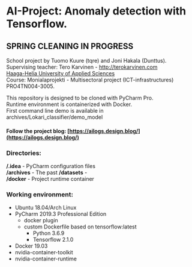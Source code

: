 # AI-Project: Anomaly detection with Tensorflow.

## SPRING CLEANING IN PROGRESS

School project by Tuomo Kuure (tqre) and Joni Hakala (Dunttus).  
Supervising teacher: Tero Karvinen - http://terokarvinen.com  
[Haaga-Helia University of Applied Sciences](http://www.haaga-helia.fi/en/frontpage)  
Course: Monialaprojekti - Multisectoral project (ICT-infrastructures) PRO4TN004-3005.

This repository is designed to be cloned with PyCharm Pro.  
Runtime environment is containerized with Docker.  
First command line demo is available in archives/Lokari_classifier/demo_model

#### Follow the project blog: [https://ailogs.design.blog/](https://ailogs.design.blog/)
### Directories:
**/.idea** - PyCharm configuration files \
**/archives** - The past
**/datasets** -  \
**/docker** - Project runtime container


### Working environment:
* Ubuntu 18.04/Arch Linux
* PyCharm 2019.3 Professional Edition
  * docker plugin  
  * custom Dockerfile based on tensorflow:latest
    * Python 3.6.9
    * Tensorflow 2.1.0
* Docker 19.03  
* nvidia-container-toolkit 
* nvidia-container-runtime

